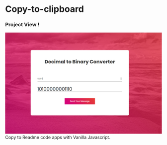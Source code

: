 # Copy-to-clipboard
### Project View !
![Screenshot](https://github.com/rakibulhasan15/Decimal-to-binary-converter/blob/bbc2ad4523aaa3349f00ded3ece7b978179cff63/Screenshot%20(26).jpg "Project Screenshot")
Copy to Readme code apps with Vanilla Javascript.
